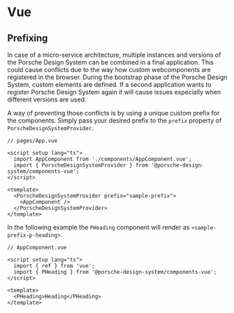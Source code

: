 # Vue

<TableOfContents></TableOfContents>

## Prefixing

In case of a micro-service architecture, multiple instances and versions of the Porsche Design System can be combined in
a final application. This could cause conflicts due to the way how custom webcomponents are registered in the browser.
During the bootstrap phase of the Porsche Design System, custom elements are defined. If a second application wants to
register Porsche Design System again it will cause issues especially when different versions are used.

A way of preventing those conflicts is by using a unique custom prefix for the components. Simply pass your desired
prefix to the `prefix` property of `PorscheDesignSystemProvider`.

```tsx
// pages/App.vue

<script setup lang="ts">
  import AppComponent from './components/AppComponent.vue';
  import { PorscheDesignSystemProvider } from '@porsche-design-system/components-vue';
</script>

<template>
  <PorscheDesignSystemProvider prefix="sample-prefix">
    <AppComponent />
  </PorscheDesignSystemProvider>
</template>
```

In the following example the `PHeading` component will render as `<sample-prefix-p-heading>`.

```tsx
// AppComponent.vue

<script setup lang="ts">
  import { ref } from 'vue';
  import { PHeading } from '@porsche-design-system/components-vue';
</script>

<template>
  <PHeading>Heading</PHeading>
</template>
```
